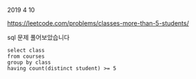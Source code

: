 2019 4 10

https://leetcode.com/problems/classes-more-than-5-students/

sql 문제 풀어보았습니다

```mysql
select class
from courses
group by class
having count(distinct student) >= 5
```
